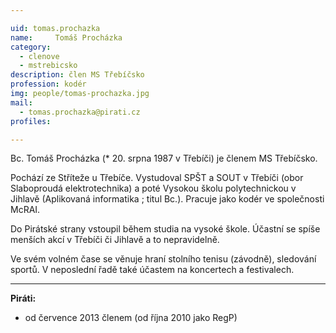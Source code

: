 ```yaml
---

uid: tomas.prochazka             
name:     Tomáš Procházka        
category:                 
  - clenove
  - mstrebicsko
description: člen MS Třebíčsko 
profession: kodér
img: people/tomas-prochazka.jpg  
mail:
  - tomas.prochazka@pirati.cz
profiles:

---
```


Bc. Tomáš Procházka (* 20. srpna 1987 v Třebíči) je členem MS Třebíčsko. 

Pochází ze Stříteže u Třebíče. Vystudoval SPŠT a SOUT v Třebíči (obor Slaboproudá elektrotechnika) a poté 
Vysokou školu polytechnickou v Jihlavě (Aplikovaná informatika ; titul Bc.). Pracuje jako kodér ve společnosti McRAI.

Do Pirátské strany vstoupil během studia na vysoké škole. Účastní se spíše menších akcí v Třebíči či Jihlavě a to nepravidelně.

Ve svém volném čase se věnuje hraní stolního tenisu (závodně), sledování sportů. V neposlední řadě také 
účastem na koncertech a festivalech.

---

**Piráti:**

* od července 2013 členem (od října 2010 jako RegP)
